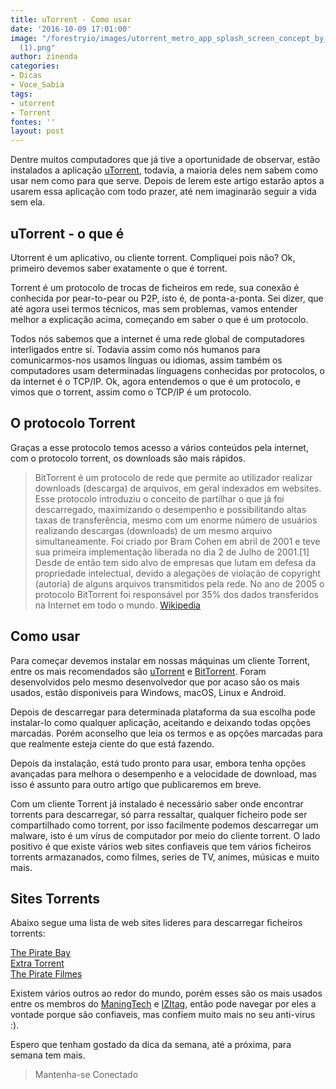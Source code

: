 ```yaml
---
title: uTorrent - Como usar
date: '2016-10-09 17:01:00'
image: "/forestryio/images/utorrent_metro_app_splash_screen_concept_by_wango911-d4hq1vk
  (1).png"
author: zinenda
categories:
- Dicas
- Voce_Sabia
tags:
- utorrent
- Torrent
fontes: ''
layout: post
---
```

Dentre muitos computadores que já tive a oportunidade de observar, estão instalados a aplicação [uTorrent](http://www.utorrent.com/), todavia, a maioria deles nem sabem como usar nem como para que serve. Depois de lerem este artigo estarão aptos a usarem essa aplicação com todo prazer, até nem imaginarão seguir a vida sem ela.

## uTorrent - o que é
Utorrent é um aplicativo, ou cliente torrent. Compliquei pois não? Ok, primeiro devemos saber exatamente o que é torrent.

Torrent é um protocolo de trocas de ficheiros em rede, sua conexão é conhecida por pear-to-pear ou P2P, isto é, de ponta-a-ponta.
Sei dizer, que até agora usei termos técnicos, mas sem problemas, vamos entender melhor a explicação acima, começando em saber o que é um protocolo.

Todos nós sabemos que a internet é uma rede global de computadores interligados entre sí. Todavia assim como nós humanos para comunicarmos-nos usamos línguas ou idiomas, assim também os computadores usam determinadas línguagens conhecidas por protocolos, o da internet é o TCP/IP.
Ok, agora entendemos o que é um protocolo, e vimos que o torrent, assim como o TCP/IP é um protocolo.

##  O protocolo Torrent 
Graças a esse protocolo temos acesso a vários conteúdos pela internet, com o protocolo torrent, os downloads são mais rápidos.

> BitTorrent é um protocolo de rede que permite ao utilizador realizar downloads (descarga) de arquivos, em geral indexados em websites. Esse protocolo introduziu o conceito de partilhar o que já foi descarregado, maximizando o desempenho e possibilitando altas taxas de transferência, mesmo com um enorme número de usuários realizando descargas (downloads) de um mesmo arquivo simultaneamente. Foi criado por Bram Cohen em abril de 2001 e teve sua primeira implementação liberada no dia 2 de Julho de 2001.[1] Desde de então tem sido alvo de empresas que lutam em defesa da propriedade intelectual, devido a alegações de violação de copyright (autoria) de alguns arquivos transmitidos pela rede. No ano de 2005 o protocolo BitTorrent foi responsável por 35% dos dados transferidos na Internet em todo o mundo. [Wikipedia](https://pt.wikipedia.org/wiki/BitTorrent)

## Como usar
Para começar devemos instalar em nossas máquinas um cliente Torrent, entre os mais recomendados são [uTorrent](http://utorrent.com) e [BitTorrent](http://www.bittorrent.com).
Foram desenvolvidos pelo mesmo desenvolvedor que por acaso são os mais usados, estão disponiveis para Windows, macOS, Linux e Android.

Depois de descarregar para determinada plataforma da sua escolha pode instalar-lo como qualquer aplicação, aceitando e deixando todas opções marcadas. Porém aconselho que leia os termos e as opções marcadas para que realmente esteja ciente do que está fazendo.

Depois da instalação, está tudo pronto para usar, embora tenha opções avançadas para melhora o desempenho e a velocidade de download, mas isso é assunto para outro artigo que publicaremos em breve.

Com um cliente Torrent já instalado é necessário saber onde encontrar torrents para descarregar, só parra ressaltar, qualquer ficheiro pode ser compartilhado como torrent, por isso facilmente podemos descarregar um malware, isto é um vírus de computador por meio do cliente torrent.
O lado positivo é que existe vários web sites confiaveis que tem vários ficheiros torrents armazanados, como filmes, series de TV, animes, músicas e muito mais.

##  Sites Torrents
Abaixo segue uma lista de web sites lideres para descarregar ficheiros torrents:

[The Pirate Bay](http:/thepiratebay.org/) <br>
[Extra Torrent](http://extratorrent.cc)<br>
[The Pirate Filmes](http:/thepiratefilmes.com/)<br>

Existem vários outros ao redor do mundo, porém esses são os mais usados entre os membros do [ManingTech](http://maningtech.github.io) e [IZItag](http://izitag.github.io), então pode navegar por eles a vontade porque são confiaveis, mas confiem muito mais no seu anti-virus :).

Espero que tenham gostado da dica da semana, até a próxima, para semana tem mais.

> Mantenha-se Conectado